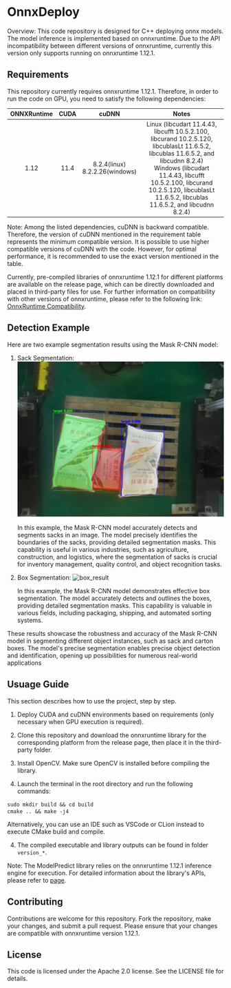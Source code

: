 # OnnxDeploy

Overview: This code repository is designed for C++ deploying onnx models. The model inference is implemented based on onnxruntime. Due to the API incompatibility between different versions of onnxruntime, currently this version only supports running on onnxruntime 1.12.1.

## Requirements

This repository currently requires onnxruntime 1.12.1. Therefore, in order to run the code on GPU, you need to satisfy the following dependencies:

|  ONNXRuntime  |   CUDA  |  cuDNN  |                                Notes                               |
|:------------:|:-------:|:-------:|:------------------------------------------------------------------:|
|     1.12     |   11.4  |   8.2.4(linux) <br> 8.2.2.26(windows)  |   Linux (libcudart 11.4.43, libcufft 10.5.2.100, libcurand 10.2.5.120, libcublasLt 11.6.5.2, libcublas 11.6.5.2, and libcudnn 8.2.4) <br>  Windows (libcudart 11.4.43, libcufft 10.5.2.100, libcurand 10.2.5.120, libcublasLt 11.6.5.2, libcublas 11.6.5.2, and libcudnn 8.2.4) |

Note: Among the listed dependencies, cuDNN is backward compatible. Therefore, the version of cuDNN mentioned in the requirement table represents the minimum compatible version. It is possible to use higher compatible versions of cuDNN with the code. However, for optimal performance, it is recommended to use the exact version mentioned in the table.

Currently, pre-compiled libraries of onnxruntime 1.12.1 for different platforms are available on the release page, which can be directly downloaded and placed in third-party files for use. For further information on compatibility with other versions of onnxruntime, please refer to the following link: [OnnxRuntime Compatibility](https://onnxruntime.ai/docs/execution-providers/CUDA-ExecutionProvider.html).

## Detection Example

Here are two example segmentation results using the Mask R-CNN model:

1. Sack Segmentation: ![sack_result](./docs/sack_result.png)

   In this example, the Mask R-CNN model accurately detects and segments sacks in an image. The model precisely identifies the boundaries of the sacks, providing detailed segmentation masks. This capability is useful in various industries, such as agriculture, construction, and logistics, where the segmentation of sacks is crucial for inventory management, quality control, and object recognition tasks.

2. Box Segmentation: ![box_result](./docs/box_result.png)

   In this example, the Mask R-CNN model demonstrates effective box segmentation. The model accurately detects and outlines the boxes, providing detailed segmentation masks. This capability is valuable in various fields, including packaging, shipping, and automated sorting systems.

These results showcase the robustness and accuracy of the Mask R-CNN model in segmenting different object instances, such as sack and carton boxes. The model's precise segmentation enables precise object detection and identification, opening up possibilities for numerous real-world applications

## Usuage Guide

This section describes how to use the project, step by step.

1. Deploy CUDA and cuDNN environments based on requirements (only necessary when GPU execution is required).

2. Clone this repository and download the onnxruntime library for the corresponding platform from the release page, then place it in the third-party folder.
   
3. Install OpenCV. Make sure OpenCV is installed before compiling the library.

4. Launch the terminal in the root directory and run the following commands:

```
sudo mkdir build && cd build
cmake .. && make -j4
```
Alternatively, you can use an IDE such as VSCode or CLion instead to execute CMake build and compile.

4. The compiled executable and library outputs can be found in folder `version_*`.

Note: The ModelPredict library relies on the onnxruntime 1.12.1 inference engine for execution. For detailed information about the library's APIs, please refer to [page](./Doxygen/html/index.html).

## Contributing

Contributions are welcome for this repository. Fork the repository, make your changes, and submit a pull request. Please ensure that your changes are compatible with onnxruntime version 1.12.1.

## License

This code is licensed under the Apache 2.0 license. See the LICENSE file for details.